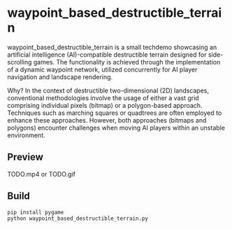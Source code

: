 # waypoint_based_destructible_terrain

waypoint_based_destructible_terrain is a small techdemo showcasing an artificial intelligence (AI)-compatible destructible terrain designed for side-scrolling games. The functionality is achieved through the implementation of a dynamic waypoint network, utilized concurrently for AI player navigation and landscape rendering.

Why? In the context of destructible two-dimensional (2D) landscapes, conventional methodologies involve the usage of either a vast grid comprising individual pixels (bitmap) or a polygon-based approach. Techniques such as marching squares or quadtrees are often employed to enhance these approaches. However, both approaches (bitmaps and polygons) encounter challenges when moving AI players within an unstable environment.

## Preview

TODO.mp4 or TODO.gif

## Build

```
pip install pygame
python waypoint_based_destructible_terrain.py
```

